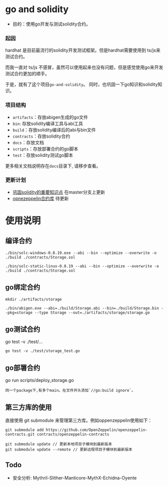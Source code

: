 # go and solidity

- 目的：使用go开发与测试solidity合约。

### 起因

hardhat 是目前最流行的solidity开发测试框架。但是hardhat需要使用到 ts/js来测试合约。

而我一直对 ts/js 不感冒，虽然可以使用起来也没有问题，但是感觉使用go来开发测试合约更加的顺手。

于是，就有了这个项目`go-and-solidity`。 同时，也巩固一下go知识和solidity知识。


### 项目结构
- `artifacts`：存放abigen生成的go文件
- `bin`: 存放solidity编译工具与abi工具
- `build`：存放solidity编译后的abi与bin文件
- `contracts`：存放solidity合约
- `docs`：存放文档
- `scripts`：存放部署合约的go脚本
- `test`：存放solidity测试go脚本


更多相关文档说明存在`docs`目录下, 请移步查看。

### 更新计划

- [巩固solidity的重要知识点](./contracts/advanced) 在master分支上更新
- [opnezeppelin合约库](./contracts/openzeppelin-example)  待更新

# 使用说明

## 编译合约
```
./bin/solc-windows-0.8.19.exe --abi --bin --optimize --overwrite -o ./build ./contracts/Storage.sol
```

```
./bin/solc-static-linux-0.8.19 --abi --bin --optimize --overwrite -o ./build ./contracts/Storage.sol
```

## go绑定合约

```
mkdir ./artifacts/storage
```

```
./bin/abigen.exe --abi=./build/Storage.abi --bin=./build/Storage.bin --pkg=storage --type Storage --out=./artifacts/storage/storage.go
```

## go测试合约

go test -v ./test/...
```
go test -v ./test/storage_test.go
```
## go部署合约

go run scripts/deploy_storage.go

```
同一个package下,有多个main。在文件开头添加`//go:build ignore`。
```

## 第三方库的使用

直接使用 git submodule 来管理第三方库。例如oppenzeppelin使用如下：

```
git submodule add https://github.com/OpenZeppelin/openzeppelin-contracts.git contracts/openzeppelin-contracts
```

```
git submodule update // 更新本地项目子模块到最新版本
git submodule update --remote // 更新远程项目子模块到最新版本
```

## Todo

- 安全分析: Mythril-Slither-Manticore-MythX-Echidna-Oyente

